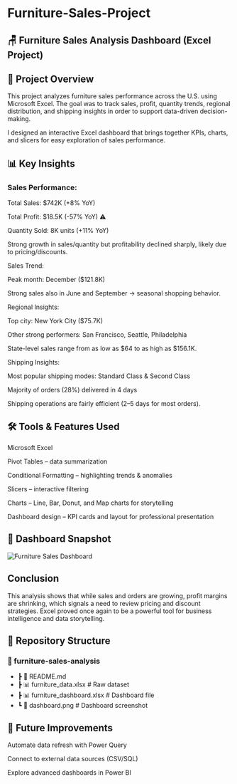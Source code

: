 # Furniture-Sales-Project
## 🪑 Furniture Sales Analysis Dashboard (Excel Project)
## 📌 Project Overview

This project analyzes furniture sales performance across the U.S. using Microsoft Excel.
The goal was to track sales, profit, quantity trends, regional distribution, and shipping insights in order to support data-driven decision-making.

I designed an interactive Excel dashboard that brings together KPIs, charts, and slicers for easy exploration of sales performance.

## 📊 Key Insights

### Sales Performance:

Total Sales: $742K (+8% YoY)

Total Profit: $18.5K (-57% YoY) ⚠️

Quantity Sold: 8K units (+11% YoY)

Strong growth in sales/quantity but profitability declined sharply, likely due to pricing/discounts.

Sales Trend:

Peak month: December ($121.8K)

Strong sales also in June and September → seasonal shopping behavior.

Regional Insights:

Top city: New York City ($75.7K)

Other strong performers: San Francisco, Seattle, Philadelphia

State-level sales range from as low as $64 to as high as $156.1K.

Shipping Insights:

Most popular shipping modes: Standard Class & Second Class

Majority of orders (28%) delivered in 4 days

Shipping operations are fairly efficient (2–5 days for most orders).

## 🛠 Tools & Features Used

Microsoft Excel

Pivot Tables – data summarization

Conditional Formatting – highlighting trends & anomalies

Slicers – interactive filtering

Charts – Line, Bar, Donut, and Map charts for storytelling

Dashboard design – KPI cards and layout for professional presentation

## 📸 Dashboard Snapshot


![Furniture Sales Dashboard]()

##  Conclusion

This analysis shows that while sales and orders are growing, profit margins are shrinking, which signals a need to review pricing and discount strategies.
Excel proved once again to be a powerful tool for business intelligence and data storytelling.

## 📂 Repository Structure
### 📁 furniture-sales-analysis
 * ┣ 📄 README.md
 * ┣ 📊 furniture_data.xlsx      # Raw dataset
 * ┣ 📊 furniture_dashboard.xlsx # Dashboard file
 * ┗ 📸 dashboard.png            # Dashboard screenshot

## 🚀 Future Improvements

Automate data refresh with Power Query

Connect to external data sources (CSV/SQL)

Explore advanced dashboards in Power BI
